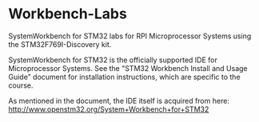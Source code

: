# Workbench-Labs
SystemWorkbench for STM32 labs for RPI Microprocessor Systems using the STM32F769I-Discovery kit.

SystemWorkbench for STM32 is the officially supported IDE for Microprocessor Systems. See the "STM32 Workbench Install and Usage Guide" document for installation instructions, which are specific to the course.  

As mentioned in the document, the IDE itself is acquired from here:
http://www.openstm32.org/System+Workbench+for+STM32
